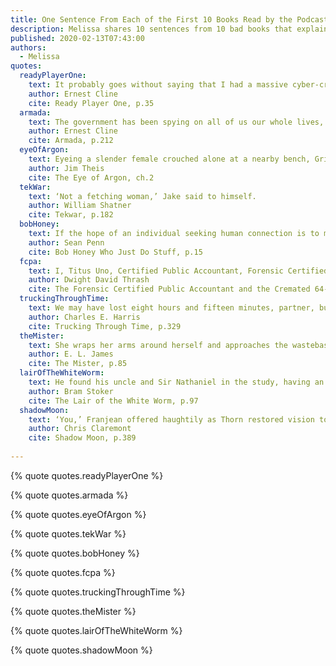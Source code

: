 ```yaml
---
title: One Sentence From Each of the First 10 Books Read by the Podcast 372 Pages We'll Never Get Back That Sums Up that Respective Book
description: Melissa shares 10 sentences from 10 bad books that explain each
published: 2020-02-13T07:43:00
authors:
  - Melissa
quotes:
  readyPlayerOne:
    text: It probably goes without saying that I had a massive cyber-crush on Art3mis.
    author: Ernest Cline
    cite: Ready Player One, p.35
  armada:
    text: The government has been spying on all of us our whole lives, but at least we get to have our favorite snacks.
    author: Ernest Cline
    cite: Armada, p.212
  eyeOfArgon:
    text: Eyeing a slender female crouched alone at a nearby bench, Grignr advanced wishing to wholesomely occupy his time.
    author: Jim Theis
    cite: The Eye of Argon, ch.2
  tekWar:
    text: ‘Not a fetching woman,’ Jake said to himself.
    author: William Shatner
    cite: Tekwar, p.182
  bobHoney:
    text: If the hope of an individual seeking human connection is to merge his or her mind’s pursuit with the common interests of society, they might soon find themselves shorn while crooning, BAHHH-BAHHH-BILDERBERG.
    author: Sean Penn
    cite: Bob Honey Who Just Do Stuff, p.15
  fcpa:
    text: I, Titus Uno, Certified Public Accountant, Forensic Certified Public Accountant, and Chartered Global Management Accountant, decided that I, Titus Uno, Certified Public Accountant, Forensic Certified Public Accountant, and Chartered Global Management Accountant, needed a global designation to be recognized and respected worldwide, so I, Titus Uno, Certified Public Accountant, Forensic Certified Public Accountant, and Chartered Global Management Accountant, earned the Chartered Global Management Accountant designation.
    author: Dwight David Thrash
    cite: The Forensic Certified Public Accountant and the Cremated 64-SQUARES Financial Statements, p.7-8
  truckingThroughTime:
    text: We may have lost eight hours and fifteen minutes, partner, but we gained seven days of mystery, drama, excitement, compassion, horror, and romance along with many, many other words that could never explain the trip we took, trucking through time.
    author: Charles E. Harris
    cite: Trucking Through Time, p.329
  theMister:
    text: She wraps her arms around herself and approaches the wastebasket with caution.
    author: E. L. James
    cite: The Mister, p.85
  lairOfTheWhiteWorm:
    text: He found his uncle and Sir Nathaniel in the study, having an early cup of tea, amplified to the dimensions of a possible breakfast.
    author: Bram Stoker
    cite: The Lair of the White Worm, p.97
  shadowMoon:
    text: ‘You,’ Franjean offered haughtily as Thorn restored vision to his own eyes, ‘smell.’
    author: Chris Claremont
    cite: Shadow Moon, p.389
  
---
```


{% quote quotes.readyPlayerOne %}

{% quote quotes.armada %}

{% quote quotes.eyeOfArgon %}

{% quote quotes.tekWar %}

{% quote quotes.bobHoney %}

{% quote quotes.fcpa %}

{% quote quotes.truckingThroughTime %}

{% quote quotes.theMister %}

{% quote quotes.lairOfTheWhiteWorm %}

{% quote quotes.shadowMoon %}